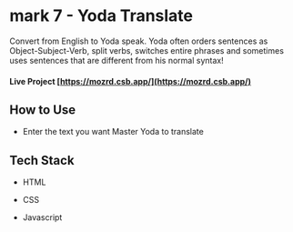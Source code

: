 # mark 7 - Yoda Translate

Convert from English to Yoda speak. Yoda often orders sentences as Object-Subject-Verb, split verbs, switches entire phrases and sometimes uses sentences that are different from his normal syntax!

#### Live Project [https://mozrd.csb.app/](https://mozrd.csb.app/)

## How to Use

* Enter the text you want Master Yoda to translate

## Tech Stack

* HTML

* CSS

* Javascript

